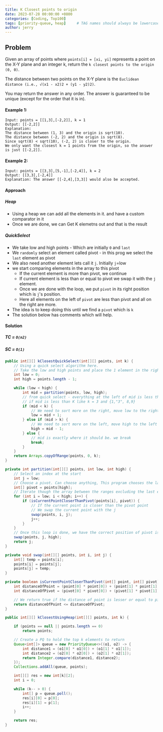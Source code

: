 ```yaml
---
title: K Closest points to origin
date: 2023-07-28 00:00:00 +0800
categories: [Coding, Top100]
tags: [priority-queue, heap]     # TAG names should always be lowercase
author: jerry
---
```


## Problem
Given an array of points where `points[i] = [xi, yi]` represents a point on the X-Y plane and an integer k, return the `k closest points to the origin (0, 0)`.

The distance between two points on the X-Y plane is the `Euclidean distance (i.e., √(x1 - x2)2 + (y1 - y2)2)`.

You may return the answer in any order. The answer is guaranteed to be unique (except for the order that it is in).

#### Example 1:
```textmate
Input: points = [[1,3],[-2,2]], k = 1
Output: [[-2,2]]
Explanation:
The distance between (1, 3) and the origin is sqrt(10).
The distance between (-2, 2) and the origin is sqrt(8).
Since sqrt(8) < sqrt(10), (-2, 2) is closer to the origin.
We only want the closest k = 1 points from the origin, so the answer is just [[-2,2]].
```
#### Example 2:
```textmate
Input: points = [[3,3],[5,-1],[-2,4]], k = 2
Output: [[3,3],[-2,4]]
Explanation: The answer [[-2,4],[3,3]] would also be accepted.
```

#### Approach
##### Heap
- Using a heap we can add all the elements in it. and have a custom comparator in it
- Once we are done, we can Get K elemetns out and that is the result

##### QuickSelect

- We take low and high points - Which are initially `0` and `last`
- We `randomly` select an element called pivot - in this prog we select the `last` element as pivot
- We also need another element lets call it `j`. Initially `j`=low
- we start comparing elements in the array to this pivot
  - If the current element is more than pivot, we continue
  - If current element is less than or equal to pivot we swap it with the `j` element.
  - Once we are done with the loop, we put `pivot` in its right position which is `j`'s position.
  - Here all elements on the left of `pivot` are less than pivot and all on the right are more.
- The idea is to keep doing this until we find a `pivot` which is `k`
- The solution below has comments which will help.

#### Solution

##### TC = `O(n2)`
##### SC = `O(1)`

```java
public int[][] kClosestQuickSelect(int[][] points, int k) {
    // Using a quick select algorithm here.
    // Take the low and high points and place the 1 element in the right list
    int low = 0;
    int high = points.length - 1;

    while (low < high) {
        int mid = partition(points, low, high);
        // from quick select - everything at the left of mid is less than mid. So we check,
        // if mid is less than K like k = 3 and {1,"3", 8,9}
        if (mid < k) {
            // We need to sort more on the right, move low to the right side
            low = mid + 1;
        } else if (mid > k) {
            // We need to sort more on the left, move high to the left side
            high = mid - 1;
        } else {
            // mid is exactly where it should be. we break
            break;
        }
    }
    return Arrays.copyOfRange(points, 0, k);
}

private int partition(int[][] points, int low, int high) {
    // Select an index at the start
    int j = low;
    // Choose a pivot. Can choose anything, This program chooses the last element
    int[] pivot = points[high];
    // Iterate though the array between the ranges excluding the last element as that is pivot
    for (int i = low; i < high; i++) {
        if (isCurrentPointCloserThanPivot(points[i], pivot)) {
            // If the current point is closer than the pivot point
            // We swap the current point with the j
            swap(points, i, j);
            j++;
        }
    }
    // Once this loop is done, we have the correct position of pivot is `j`
    swap(points, j, high);
    return j;
}

private void swap(int[][] points, int i, int j) {
    int[] temp = points[i];
    points[i] = points[j];
    points[j] = temp;
}

private boolean isCurrentPointCloserThanPivot(int[] point, int[] pivot) {
    int distanceOfPoint = (point[0] * point[0]) + (point[1] * point[1]);
    int distanceOfPivot = (pivot[0] * pivot[0]) + (pivot[1] * pivot[1]);

    // We return true if the distance of point is lesser or equal to pivot
    return distanceOfPoint <= distanceOfPivot;
}

public int[][] kClosestUsingHeap(int[][] points, int k) {

    if (points == null || points.length == 0)
        return points;

    // Create a PQ to hold the top k elements to return
    Queue<int[]> queue = new PriorityQueue<>((o1, o2) -> {
        int distance1 = (o1[0] * o1[0]) + (o1[1] * o1[1]);
        int distance2 = (o2[0] * o2[0]) + (o2[1] * o2[1]);
        return Integer.compare(distance1, distance2);
    });
    Collections.addAll(queue, points);

    int[][] res = new int[k][2];
    int i = 0;

    while (k-- > 0) {
        int[] p = queue.poll();
        res[i][0] = p[0];
        res[i][1] = p[1];
        i++;
    }

    return res;
}
```
